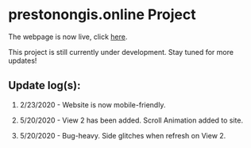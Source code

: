 # prestonongis.online Project

The webpage is now live, click [here](https://prestonongis.online).

This project is still currently under development. Stay tuned for more updates!

## Update log(s):

1. 2/23/2020 - Website is now mobile-friendly.

2. 5/20/2020 - View 2 has been added. Scroll Animation added to site.

3. 5/20/2020 - Bug-heavy. Side glitches when refresh on View 2.
